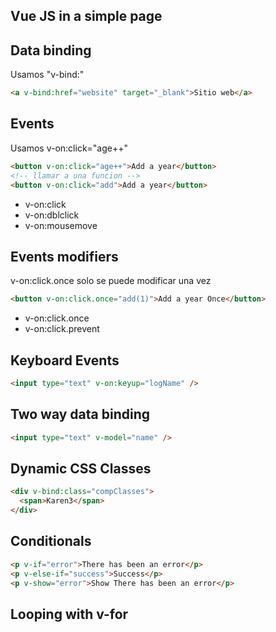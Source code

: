 ## Vue JS in a simple page

## Data binding

Usamos "v-bind:"

```html
<a v-bind:href="website" target="_blank">Sitio web</a>
```

## Events

Usamos v-on:click="age++"

```html
<button v-on:click="age++">Add a year</button>
<!-- llamar a una funcion -->
<button v-on:click="add">Add a year</button>
```

- v-on:click
- v-on:dblclick
- v-on:mousemove

## Events modifiers

v-on:click.once solo se puede modificar una vez

```html
<button v-on:click.once="add(1)">Add a year Once</button>
```

- v-on:click.once
- v-on:click.prevent

## Keyboard Events

```html
<input type="text" v-on:keyup="logName" />
```

## Two way data binding

```html
<input type="text" v-model="name" />
```

## Dynamic CSS Classes

```html
<div v-bind:class="compClasses">
  <span>Karen3</span>
</div>
```

## Conditionals

```html
<p v-if="error">There has been an error</p>
<p v-else-if="success">Success</p>
<p v-show="error">Show There has been an error</p>
```

## Looping with v-for
